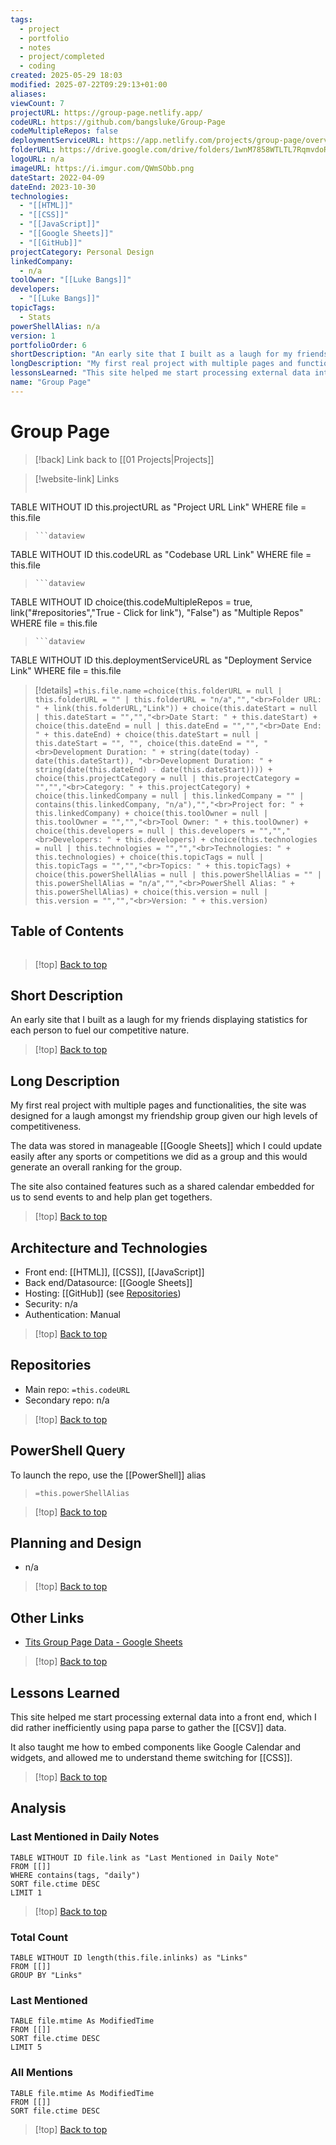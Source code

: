 ```yaml
---
tags:
  - project
  - portfolio
  - notes
  - project/completed
  - coding
created: 2025-05-29 18:03
modified: 2025-07-22T09:29:13+01:00
aliases: 
viewCount: 7
projectURL: https://group-page.netlify.app/
codeURL: https://github.com/bangsluke/Group-Page
codeMultipleRepos: false
deploymentServiceURL: https://app.netlify.com/projects/group-page/overview
folderURL: https://drive.google.com/drive/folders/1wnM7858WTLTL7RqmvdoRSki5CHLn8V19?usp=drive_link
logoURL: n/a
imageURL: https://i.imgur.com/QWmSObb.png
dateStart: 2022-04-09
dateEnd: 2023-10-30
technologies:
  - "[[HTML]]"
  - "[[CSS]]"
  - "[[JavaScript]]"
  - "[[Google Sheets]]"
  - "[[GitHub]]"
projectCategory: Personal Design
linkedCompany:
  - n/a
toolOwner: "[[Luke Bangs]]"
developers:
  - "[[Luke Bangs]]"
topicTags:
  - Stats
powerShellAlias: n/a
version: 1
portfolioOrder: 6
shortDescription: "An early site that I built as a laugh for my friends displaying statistics for each person to fuel our competitive nature."
longDescription: "My first real project with multiple pages and functionalities, the site was designed for a laugh amongst my friendship group given our high levels of competitiveness.<br><br>The data was stored in manageable <span class=\"theme-link\">Google Sheets</span> which I could update easily after any sports or competitions we did as a group and this would generate an overall ranking for the group.<br><br>The site also contained features such as a shared calendar embedded for us to send events to and help plan get togethers."
lessonsLearned: "This site helped me start processing external data into a front end, which I did rather inefficiently using papa parse to gather the <span class=\"theme-link\">CSV</span> data.<br><br>It also taught me how to embed components like Google Calendar and widgets, and allowed me to understand theme switching for <span class=\"theme-link\">CSS</span>."
name: "Group Page"
---
```

# Group Page

> [!back] Link back to [[01 Projects|Projects]]

>[!website-link] Links
> ```dataview
TABLE WITHOUT ID this.projectURL as "Project URL Link"
WHERE file = this.file
>```
>```dataview
TABLE WITHOUT ID this.codeURL as "Codebase URL Link"
WHERE file = this.file
>```
>```dataview
TABLE WITHOUT ID choice(this.codeMultipleRepos = true, link("#repositories","True - Click for link"), "False") as "Multiple Repos"
WHERE file = this.file
>```
>```dataview
TABLE WITHOUT ID this.deploymentServiceURL as "Deployment Service Link"
WHERE file = this.file

>[!details]  `=this.file.name`
>`=choice(this.folderURL = null | this.folderURL = "" | this.folderURL = "n/a","","<br>Folder URL: " + link(this.folderURL,"Link")) + choice(this.dateStart = null | this.dateStart = "","","<br>Date Start: " + this.dateStart) + choice(this.dateEnd = null | this.dateEnd = "","","<br>Date End: " + this.dateEnd) + choice(this.dateStart = null | this.dateStart = "", "", choice(this.dateEnd = "", "<br>Development Duration: " + string(date(today) - date(this.dateStart)), "<br>Development Duration: " + string(date(this.dateEnd) - date(this.dateStart)))) + choice(this.projectCategory = null | this.projectCategory = "","","<br>Category: " + this.projectCategory) + choice(this.linkedCompany = null | this.linkedCompany = "" | contains(this.linkedCompany, "n/a"),"","<br>Project for: " + this.linkedCompany) + choice(this.toolOwner = null | this.toolOwner = "","","<br>Tool Owner: " + this.toolOwner) + choice(this.developers = null | this.developers = "","","<br>Developers: " + this.developers) + choice(this.technologies = null | this.technologies = "","","<br>Technologies: " + this.technologies) + choice(this.topicTags = null | this.topicTags = "","","<br>Topics: " + this.topicTags) + choice(this.powerShellAlias = null | this.powerShellAlias = "" | this.powerShellAlias = "n/a","","<br>PowerShell Alias: " + this.powerShellAlias) + choice(this.version = null | this.version = "","","<br>Version: " + this.version)`

## Table of Contents

```table-of-contents
```

>[!top] [Back to top](#Table%20of%20Contents)

## Short Description

An early site that I built as a laugh for my friends displaying statistics for each person to fuel our competitive nature.

>[!top] [Back to top](#Table%20of%20Contents)

## Long Description

My first real project with multiple pages and functionalities, the site was designed for a laugh amongst my friendship group given our high levels of competitiveness.

The data was stored in manageable [[Google Sheets]] which I could update easily after any sports or competitions we did as a group and this would generate an overall ranking for the group.

The site also contained features such as a shared calendar embedded for us to send events to and help plan get togethers.

>[!top] [Back to top](#Table%20of%20Contents)

## Architecture and Technologies

- Front end: [[HTML]], [[CSS]], [[JavaScript]]
- Back end/Datasource: [[Google Sheets]]
- Hosting: [[GitHub]] (see [Repositories](#repositories))
- Security: n/a
- Authentication: Manual

>[!top] [Back to top](#Table%20of%20Contents)

## Repositories

- Main repo: `=this.codeURL`
- Secondary repo: n/a

>[!top] [Back to top](#Table%20of%20Contents)

## PowerShell Query

To launch the repo, use the [[PowerShell]] alias 

> `=this.powerShellAlias`

>[!top] [Back to top](#Table%20of%20Contents)

## Planning and Design

- n/a

>[!top] [Back to top](#Table%20of%20Contents)

## Other Links

- [Tits Group Page Data - Google Sheets](https://docs.google.com/spreadsheets/d/1nMirJYChG8t2DC_C_esM7zeviuQ9YtIQLKDQ5LbuP-w/edit?usp=drivesdk)

>[!top] [Back to top](#Table%20of%20Contents)

## Lessons Learned

This site helped me start processing external data into a front end, which I did rather inefficiently using papa parse to gather the [[CSV]] data.

It also taught me how to embed components like Google Calendar and widgets, and allowed me to understand theme switching for [[CSS]].

>[!top] [Back to top](#Table%20of%20Contents)

## Analysis

### Last Mentioned in Daily Notes

```dataview
TABLE WITHOUT ID file.link as "Last Mentioned in Daily Note"
FROM [[]]
WHERE contains(tags, "daily")
SORT file.ctime DESC
LIMIT 1
```

>[!top] [Back to top](#Table%20of%20Contents)

### Total Count

```dataview
TABLE WITHOUT ID length(this.file.inlinks) as "Links"
FROM [[]]
GROUP BY "Links"
```

### Last Mentioned

```dataview
TABLE file.mtime As ModifiedTime
FROM [[]]
SORT file.ctime DESC
LIMIT 5
```

### All Mentions

```dataview
TABLE file.mtime As ModifiedTime
FROM [[]]
SORT file.ctime DESC
```

>[!top] [Back to top](#Table%20of%20Contents)